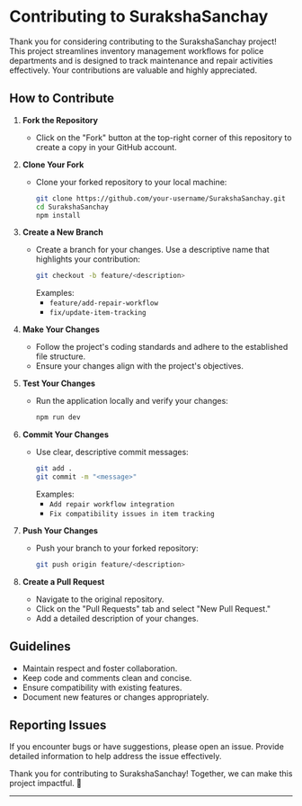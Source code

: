 # Contributing to SurakshaSanchay

Thank you for considering contributing to the SurakshaSanchay project! This project streamlines inventory management workflows for police departments and is designed to track maintenance and repair activities effectively. Your contributions are valuable and highly appreciated.

## How to Contribute

1. **Fork the Repository**
   - Click on the "Fork" button at the top-right corner of this repository to create a copy in your GitHub account.

2. **Clone Your Fork**
   - Clone your forked repository to your local machine:
     ```bash
     git clone https://github.com/your-username/SurakshaSanchay.git
     cd SurakshaSanchay
     npm install
     ```

3. **Create a New Branch**
   - Create a branch for your changes. Use a descriptive name that highlights your contribution:
     ```bash
     git checkout -b feature/<description>
     ```
     Examples:
     - `feature/add-repair-workflow`
     - `fix/update-item-tracking`

4. **Make Your Changes**
   - Follow the project's coding standards and adhere to the established file structure.
   - Ensure your changes align with the project's objectives.

5. **Test Your Changes**
   - Run the application locally and verify your changes:
     ```bash
     npm run dev
     ```

6. **Commit Your Changes**
   - Use clear, descriptive commit messages:
     ```bash
     git add .
     git commit -m "<message>"
     ```
     Examples:
     - `Add repair workflow integration`
     - `Fix compatibility issues in item tracking`

7. **Push Your Changes**
   - Push your branch to your forked repository:
     ```bash
     git push origin feature/<description>
     ```

8. **Create a Pull Request**
   - Navigate to the original repository.
   - Click on the "Pull Requests" tab and select "New Pull Request."
   - Add a detailed description of your changes.

## Guidelines

- Maintain respect and foster collaboration.
- Keep code and comments clean and concise.
- Ensure compatibility with existing features.
- Document new features or changes appropriately.

## Reporting Issues

If you encounter bugs or have suggestions, please open an issue. Provide detailed information to help address the issue effectively.

Thank you for contributing to SurakshaSanchay! Together, we can make this project impactful. 🎉

---

